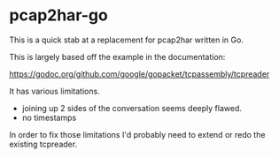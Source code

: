 # pcap2har-go

This is a quick stab at a replacement for pcap2har written in Go.

This is largely based off the example in the documentation:

https://godoc.org/github.com/google/gopacket/tcpassembly/tcpreader

It has various limitations.

* joining up 2 sides of the conversation seems deeply flawed.
* no timestamps

In order to fix those limitations I'd probably need to extend or redo the
existing tcpreader.


